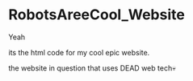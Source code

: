 # RobotsAreeCool_Website
Yeah

its the html code for my cool epic website.

the website in question that uses DEAD web tech💀
